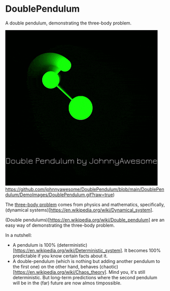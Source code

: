 # DoublePendulum

A double pendulum, demonstrating the three-body problem.

![Double Pendulum three-body problem](https://github.com/johnnyawesome/DoublePendulum/blob/main/DoublePendulum/DemoImages/DoublePendulum.gif?raw=true)https://github.com/johnnyawesome/DoublePendulum/blob/main/DoublePendulum/DemoImages/DoublePendulum.gif?raw=true)

The [three-body problem]([https://www.google.com](https://en.wikipedia.org/wiki/Three-body_problem)https://en.wikipedia.org/wiki/Three-body_problem) comes from physics and mathematics, specifically, (dynamical systems)[https://en.wikipedia.org/wiki/Dynamical_system].

(Double pendulums)[https://en.wikipedia.org/wiki/Double_pendulum] are an easy way of demonstrating the three-body problem.

In a nutshell:

- A pendulum is 100% (deterministic)[https://en.wikipedia.org/wiki/Deterministic_system]. It becomes 100% predictable if you know certain facts about it.
- A double-pendulum (which is nothing but adding another pendulum to the first one) on the other hand, behaves (chaotic)[https://en.wikipedia.org/wiki/Chaos_theory]. Mind you, it's still deterministic. But long-term predictions where the second pendulum will be in the (far) future are now almos timpossible.
